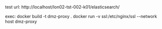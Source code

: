 test url:
http://localhost/lon02-tst-002-k01/elasticsearch/

exec:
docker build -t dmz-proxy .
docker run -v ssl:/etc/nginx/ssl --network host dmz-proxy